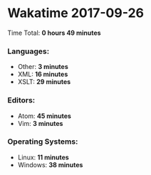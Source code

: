 # Wakatime 2017-09-26

Time Total: **0 hours 49 minutes**

### Languages:
- Other: **3 minutes** 
- XML: **16 minutes** 
- XSLT: **29 minutes** 

### Editors:
- Atom: **45 minutes** 
- Vim: **3 minutes** 

### Operating Systems:
- Linux: **11 minutes** 
- Windows: **38 minutes** 

